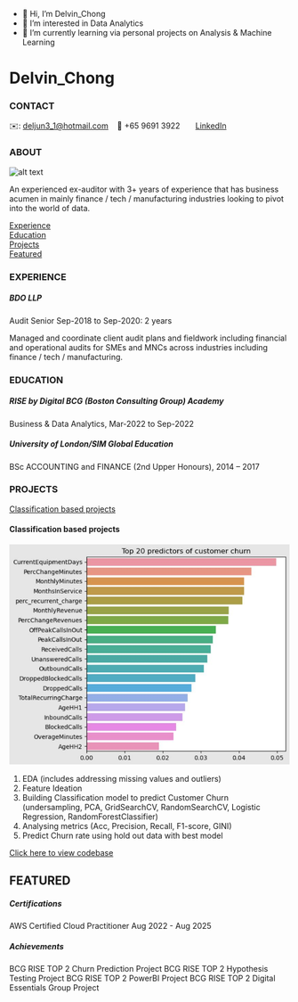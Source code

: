 - 👋 Hi, I’m Delvin_Chong
- 👀 I’m interested in Data Analytics
- 🌱 I’m currently learning via personal projects on Analysis & Machine Learning

# Delvin_Chong
<!-- CONTACT Section Starts -->
### CONTACT

<!-- Add your details -->
✉️: deljun3_1@hotmail.com
&nbsp;&nbsp; 📲 +65 9691 3922
&nbsp;&nbsp;&nbsp;&nbsp;&nbsp; [LinkedIn](https://www.linkedin.com/in/delvin-chong-01754011a/) 
<!-- CONTACT Section Ends -->

<!-- ABOUT Section Starts -->
### ABOUT
<!-- Add link to your picture -->

![alt text](https://avatars.githubusercontent.com/u/105903466?s=400&u=453856be86ae07a1761b6782ad0919b4bea9af0f&v=4)

<!-- Add your details -->

An experienced ex-auditor with 3+ years of experience that has business acumen in mainly finance / tech / manufacturing industries looking to pivot into the world of data.


<!-- Add link to the sections -->
[Experience](#experience) <br>
[Education](#education) <br>
[Projects](#projects) <br>
[Featured](#featured) <br> 

<!-- ABOUT Section Ends -->

<!-- EXPERIENCE Section Starts -->
### EXPERIENCE
<!-- Add your details -->
##### BDO LLP
Audit Senior
Sep-2018 to Sep-2020: 2 years 

Managed and coordinate client audit plans and fieldwork including financial and operational audits for SMEs and MNCs across industries including finance / tech / manufacturing.

<!-- EXPERIENCE Section Ends -->

<!-- EDUCATION Section Starts -->
### EDUCATION
<!-- Add your details -->
##### RISE by Digital BCG (Boston Consulting Group) Academy
Business & Data Analytics, Mar-2022 to Sep-2022

##### University of London/SIM Global Education 
BSc ACCOUNTING and FINANCE (2nd Upper Honours), 2014 – 2017


<!-- EDUCATION Section Ends -->

<!-- PROJECTS Section Starts -->
### PROJECTS
<!-- Add your details -->

[Classification based projects](#classification-based-projects) <br>

<!-- Add your details -->

#### Classification based projects
![alt text](https://github.com/dchj3/Churn_Prediction/blob/master/Top20features.JPG)

1. EDA (includes addressing missing values and outliers)
2. Feature Ideation
3. Building Classification model to predict Customer Churn (undersampling, PCA, GridSearchCV, RandomSearchCV, Logistic Regression, RandomForestClassifier)
4. Analysing metrics (Acc, Precision, Recall, F1-score, GINI)
5. Predict Churn rate using hold out data with best model

[Click here to view codebase](https://github.com/dchj3/Churn_Prediction/blob/master/Churn%20Prediction.ipynb)



<!-- PROJECTS Section Ends -->

<!-- FEATURED Section Starts -->
## FEATURED
<!-- Add your details -->
##### Certifications
AWS Certified Cloud Practitioner Aug 2022 - Aug 2025

##### Achievements
BCG RISE TOP 2 Churn Prediction Project
BCG RISE TOP 2 Hypothesis Testing Project
BCG RISE TOP 2 PowerBI Project
BCG RISE TOP 2 Digital Essentials Group Project
<!-- FEATURED Section Ends -->

<!---
dchj3/dchj3 is a ✨ special ✨ repository because its `README.md` (this file) appears on your GitHub profile.
You can click the Preview link to take a look at your changes.
--->
